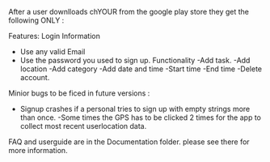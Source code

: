 After a user downlloads chYOUR from the google play store they get the following ONLY : 

Features:
Login Information
 - Use any valid Email
 - Use the password you used to sign up. 
Functionality
  -Add task.
  -Add location 
  -Add category 
  -Add date and time 
     -Start time 
     -End time 
  -Delete account.
  
  Minior bugs to be ficed in future versions : 
  - Signup crashes if a personal tries to sign up with empty strings more than once.
  -Some times the GPS has to be clicked 2 times for the app to collect most recent userlocation data. 
  
  FAQ and userguide are in the Documentation folder. please see there for more information.
